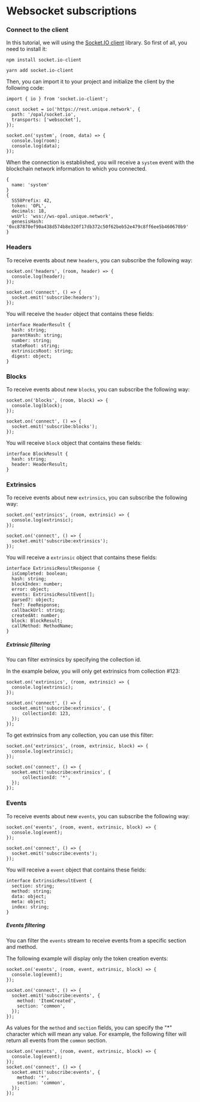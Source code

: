 # Websocket subscriptions

### Connect to the client

In this tutorial, we will using the [Socket.IO client](https://socket.io/docs/v4/client-initialization/) library. So first of all, you need to install it: 

<CodeGroup>
  <CodeGroupItem title="NPM">

```bash:no-line-numbers
npm install socket.io-client
```

</CodeGroupItem>
<CodeGroupItem title="YARN">

```bash:no-line-numbers
yarn add socket.io-client
```

</CodeGroupItem>
</CodeGroup>

Then, you can import it to your project and initialize the client by the following code: 

```typescript:no-line-numbers
import { io } from 'socket.io-client';

const socket = io('https://rest.unique.network', {
  path: '/opal/socket.io',
  transports: ['websocket'],
});

socket.on('system', (room, data) => {
  console.log(room);
  console.log(data);
});
```

When the connection is established, you will receive a `system` event with the blockchain network information to which you connected. 

```typescript:no-line-numbers
{
  name: 'system'
}
{
  SS58Prefix: 42,
  token: 'OPL',
  decimals: 18,
  wsUrl: 'wss://ws-opal.unique.network',
  genesisHash: '0xc87870ef90a438d574b8e320f17db372c50f62beb52e479c8ff6ee5b460670b9'
}
```

### Headers

To receive events about new `headers`, you can subscribe the following way:

```typescript:no-line-numbers
socket.on('headers', (room, header) => {
  console.log(header);
});

socket.on('connect', () => {
  socket.emit('subscribe:headers');  
});
```

You will receive the `header` object that contains these fields:

```typescript:no-line-numbers
interface HeaderResult {
  hash: string;
  parentHash: string;
  number: string;
  stateRoot: string;
  extrinsicsRoot: string;
  digest: object;
}
```

### Blocks

To receive events about new `blocks`, you can subscribe the following way:

```typescript:no-line-numbers
socket.on('blocks', (room, block) => {
  console.log(block);
});

socket.on('connect', () => {
  socket.emit('subscribe:blocks');  
});
```

You will receive `block` object that contains these fields:

```typescript:no-line-numbers
interface BlockResult {
  hash: string;
  header: HeaderResult;
}
```

### Extrinsics

To receive events about new `extrinsics`, you can subscribe the following way:

```typescript:no-line-numbers
socket.on('extrinsics', (room, extrinsic) => {
  console.log(extrinsic);
});

socket.on('connect', () => {
  socket.emit('subscribe:extrinsics');  
});
```

You will receive a `extrinsic` object that contains these fields:

```typescript:no-line-numbers
interface ExtrinsicResultResponse {
  isCompleted: boolean;
  hash: string;
  blockIndex: number;
  error: object;
  events: ExtrinsicResultEvent[];
  parsed?: object;
  fee?: FeeResponse;
  callbackUrl: string;
  createdAt: number;
  block: BlockResult;
  callMethod: MethodName;
}
```

##### Extrinsic filtering

You can filter extrinsics by specifying the collection id.

In the example below, you will only get extrinsics from collection #123:

```typescript:no-line-numbers
socket.on('extrinsics', (room, extrinsic) => {
  console.log(extrinsic);
});

socket.on('connect', () => {
  socket.emit('subscribe:extrinsics', {
      collectionId: 123,
  });  
});
```

To get extrinsics from any collection, you can use this filter:

```typescript:no-line-numbers
socket.on('extrinsics', (room, extrinsic, block) => {
  console.log(extrinsic);
});

socket.on('connect', () => {
  socket.emit('subscribe:extrinsics', {
      collectionId: '*',
  });  
});
```

### Events

To receive events about new `events`, you can subscribe the following way:

```typescript:no-line-numbers
socket.on('events', (room, event, extrinsic, block) => {
  console.log(event);
});

socket.on('connect', () => {
  socket.emit('subscribe:events');
});
```

You will receive a `event` object that contains these fields:

```typescript:no-line-numbers
interface ExtrinsicResultEvent {
  section: string;
  method: string;
  data: object;
  meta: object;
  index: string;
}
```

##### Events filtering

You can filter the `events` stream to receive events from a specific section and method.

The following example will display only the token creation events:

```typescript:no-line-numbers
socket.on('events', (room, event, extrinsic, block) => {
  console.log(event);
});

socket.on('connect', () => {
  socket.emit('subscribe:events', {
    method: 'ItemCreated',
    section: 'common',
  });
});
```

As values for the `method` and `section` fields, you can specify the "*" character which will mean any value.
For example, the following filter will return all events from the `common` section.

```typescript:no-line-numbers
socket.on('events', (room, event, extrinsic, block) => {
  console.log(event);
});
socket.on('connect', () => {
  socket.emit('subscribe:events', {
    method: '*',
    section: 'common',
  });
});
```